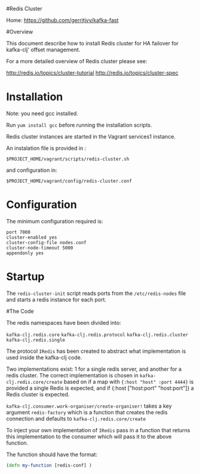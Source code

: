 #Redis Cluster

Home: https://github.com/gerritjvv/kafka-fast


#Overview


This document describe how to install Redis cluster for HA failover for kafka-clj' offset management.

For a more detailed overview of Redis cluster please see:

http://redis.io/topics/cluster-tutorial
http://redis.io/topics/cluster-spec


# Installation


Note: you need gcc installed.

Run `yum install gcc` before running the installation scripts.

Redis cluster instances are started in the Vagrant services1 instance.

An instalation file is provided in :

`$PROJECT_HOME/vagrant/scripts/redis-cluster.sh`

and configuration in:

`$PROJECT_HOME/vagrant/config/redis-cluster.conf`


# Configuration

The minimum configuration required is:

```
port 7000
cluster-enabled yes
cluster-config-file nodes.conf
cluster-node-timeout 5000
appendonly yes
```


# Startup

The `redis-cluster-init` script reads ports from the `/etc/redis-nodes` file and starts a redis instance for each port.



#The Code

The redis namespaces have been divided into:

`kafka-clj.redis.core`
`kafka-clj.redis.protocol`
`kafka-clj.redis.cluster`
`kafka-clj.redis.single`

The protocol `IRedis` has been created to abstract what implementation is used inside the kafka-clj code.

Two implementations exist: 1 for a single redis server, and another for a redis cluster.
The correct implementation is chosen in `kafka-clj.redis.core/create` based on if a map with `{:host "host" :port 4444}`
is provided a single Redis is expected, and if {:host ["host:port" "host:port"]} a Redis cluster is expected.

`kafka-clj.consumer.work-organiser/create-organiser!` takes a key argument `redis-factory` which is a function that
creates the redis connection and defaults to `kafka-clj.redis.core/create`

To inject your own implementation of `IRedis` pass in a function that returns this implementation to the consumer which
will pass it to the above function.

The function should have the format:

```clojure
(defn my-function [redis-conf] )
```





